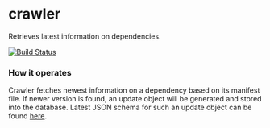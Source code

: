 crawler
=======

Retrieves latest information on dependencies.

[![Build Status](https://travis-ci.org/DependencyWatcher/crawler.png)](https://travis-ci.org/DependencyWatcher/crawler)

### How it operates ###

Crawler fetches newest information on a dependency based on its manifest file. If newer version is found, an update object will be generated and stored into the database. Latest JSON schema for such an update object can be found [here](https://github.com/DependencyWatcher/manifests/blob/master/update.json).


